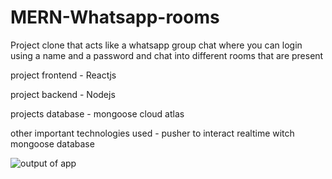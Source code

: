 # MERN-Whatsapp-rooms

Project clone that acts like a whatsapp group chat where you can login using a name and a password and chat into different rooms that are present

project frontend - Reactjs 

project backend - Nodejs

projects database - mongoose cloud atlas

other important technologies used - pusher to interact realtime witch mongoose database

![output of app](https://github.com/veeralsharma/MERN-Whatsapp-rooms/blob/master/main.png)
